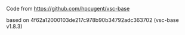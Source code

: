 Code from https://github.com/hpcugent/vsc-base

based on 4f62a12000103de217c978b90b34792adc363702 (vsc-base v1.8.3)

